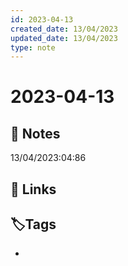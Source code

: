```yaml
---
id: 2023-04-13
created_date: 13/04/2023
updated_date: 13/04/2023
type: note
---
```


#  2023-04-13

## 📝 Notes

13/04/2023:04:86

## 🔗 Links

## **🏷️Tags**

- 
